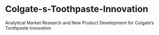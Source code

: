 # Colgate-s-Toothpaste-Innovation
Analytical Market Research and New Product Development for Colgate’s Toothpaste Innovation
